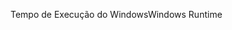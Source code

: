 <span data-ttu-id="9358b-101">Tempo de Execução do Windows</span><span class="sxs-lookup"><span data-stu-id="9358b-101">Windows Runtime</span></span>